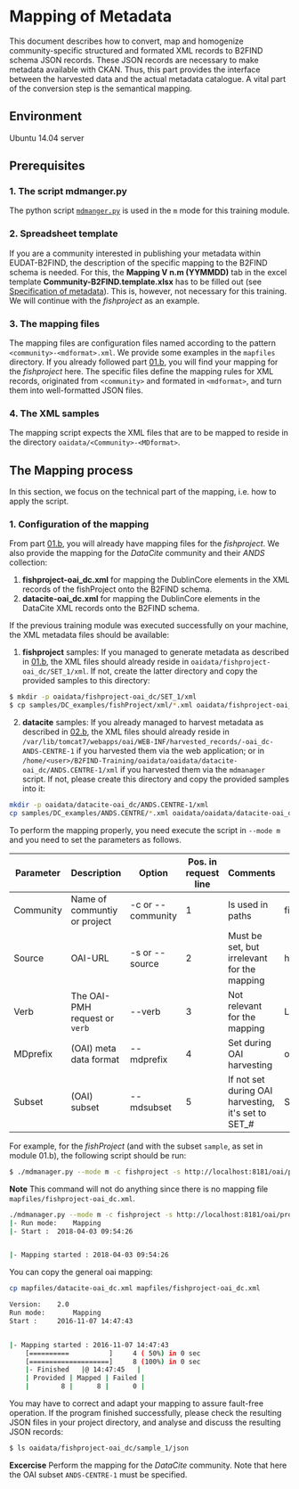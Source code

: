 # Mapping of Metadata
This document describes how to convert, map and homogenize community-specific structured and formated XML records to B2FIND schema JSON records. These JSON records are necessary to make metadata available with CKAN. Thus, this part provides the interface between the harvested data and the actual metadata catalogue. A vital part of the conversion step is the semantical mapping. 

## Environment
Ubuntu 14.04 server

## Prerequisites

### 1. The script mdmanger.py
The python script [`mdmanger.py`](00.b-mdmanager-script.md) is used in the `m` mode for this training module.

### 2. Spreadsheet template
If you are a community interested in publishing your metadata within EUDAT-B2FIND, the description of the specific mapping to the B2FIND schema is needed. For this, the **Mapping V n.m (YYMMDD)** tab in the excel template **Community-B2FIND.template.xlsx** has to be filled out (see [Specification of metadata](01.a-specify-metadata.md)).
This is, however, not necessary for this training. We will continue with the *fishproject* as an example.

### 3. The mapping files
The mapping files are configuration files named according to the pattern `<community>-<mdformat>.xml`. We provide some examples in the `mapfiles` directory. If you already followed part [01.b](01.b-generate-metadata.md), you will find your mapping for the *fishproject* here. The specific files define the mapping rules for XML records, originated from `<community>` and formated in `<mdformat>`, and turn them into well-formatted JSON files.  

### 4. The XML samples
The mapping script expects the XML files that are to be mapped to reside in the directory `oaidata/<Community>-<MDformat>`.

## The Mapping process
In this section, we focus on the technical part of the mapping, i.e. how to apply the script.

### 1. Configuration of the mapping
From part [01.b](01.b-generate-metadata.md), you will already have mapping files for the *fishproject*. We also provide the mapping for the *DataCite* community and their *ANDS* collection:

1. **fishproject-oai_dc.xml** for mapping the DublinCore elements in the XML records of the fishProject onto the B2FIND schema.
2. **datacite-oai_dc.xml** for mapping the DublinCore elements in the DataCite XML records onto the B2FIND schema.

If the previous training module was executed successfully on your machine, the XML metadata files should be available:

1. **fishproject** samples: If you managed to generate metadata as described in [01.b](01.b-generate-metadata.md), the XML files should already reside in `oaidata/fishproject-oai_dc/SET_1/xml`. If not, create the latter directory and copy the provided samples to this directory:
 ```sh
 $ mkdir -p oaidata/fishproject-oai_dc/SET_1/xml
 $ cp samples/DC_examples/fishProject/xml/*.xml oaidata/fishproject-oai_dc/SET_1/xml
 ``` 

2. **datacite** samples: If you already managed to harvest metadata as described in [02.b](02.b-OAI-harvester.md), the XML files should already reside in `/var/lib/tomcat7/webapps/oai/WEB-INF/harvested_records/-oai_dc-ANDS-CENTRE-1` if you harvested them via the web application; or in `/home/<user>/B2FIND-Training/oaidata/oaidata/datacite-oai_dc/ANDS.CENTRE-1/xml` if you harvested them via the `mdmanager` script. If not, please create this directory and copy the provided samples into it:
 ```sh
 mkdir -p oaidata/datacite-oai_dc/ANDS.CENTRE-1/xml
 cp samples/DC_examples/ANDS.CENTRE/*.xml oaidata/oaidata/datacite-oai_dc/ANDS.CENTRE-1/xml
 ```

To perform the mapping properly, you need execute the script in `--mode m` and you need to set the parameters as follows.

| Parameter | Description | Option | Pos. in request line | Comments | Example1 | Example 2 |
|-----------|-------------|--------|----------------------|----------|----------|-----------|
| Community | Name of communtiy or project | -c or --community | 1 | Is used in paths | fishproject | datacite |
| Source    | OAI-URL | -s or --source | 2 | Must be set, but irrelevant for the mapping |  http://localhost:8181/oai/provider |  http://oai.datacite.org/oai |
| Verb | The OAI-PMH request or `verb` | --verb | 3 | Not relevant for the mapping | ListIdentifiers | ListRecords | 
| MDprefix  | (OAI) meta data format | --mdprefix | 4 | Set during OAI harvesting | oai_dc | oai_dc |
| Subset    | (OAI) subset | --mdsubset | 5 | If not set during OAI harvesting, it's set to SET_# | SET_1 | ANDS.CENTRE-1_1 | 

For example, for the *fishProject* (and with the subset `sample`, as set in module 01.b), the following script should be run:   
```sh
$ ./mdmanager.py --mode m -c fishproject -s http://localhost:8181/oai/provider --mdsubset sample_1 --mdprefix oai_dc
```
**Note** This command will not do anything since there is no mapping file `mapfiles/fishproject-oai_dc.xml`. 
```sh
./mdmanager.py --mode m -c fishproject -s http://localhost:8181/oai/provider --mdsubset sample_1 --mdprefix oai_dc
|- Run mode:   	Mapping
|- Start : 	2018-04-03 09:54:26


|- Mapping started : 2018-04-03 09:54:26
```

You can copy the general oai mapping:
```sh
cp mapfiles/datacite-oai_dc.xml mapfiles/fishproject-oai_dc.xml
```

```sh
Version:  	2.0
Run mode:   	Mapping
Start : 	2016-11-07 14:47:43


|- Mapping started : 2016-11-07 14:47:43
	[==========          ]     4 ( 50%) in 0 sec
	[====================]     8 (100%) in 0 sec
   	|- Finished   |@ 14:47:45   |
	| Provided | Mapped | Failed |
	|        8 |      8 |      0 |
```

You may have to correct and adapt your mapping to assure fault-free operation. If the program finished successfully, please check the resulting JSON files in your project directory, and analyse and discuss the resulting JSON records:
```sh
$ ls oaidata/fishproject-oai_dc/sample_1/json
```

<!--

Alternatively, and conveniently for coordinating the harvesting and mapping, you can also insert the *fishproject* in the `harvest_list`:
```sh
$ grep fishproject harvest_list
fishproject http://localhost:8181/oai/provider ListIdentifiers oai_dc
```
You might need to adopt the URL according to the machine you are working on.

Subsequently, you can submit the script by only specifying the community in the command line options:

```sh
$ ./mdmanager.py --mode m -c fishproject
```

Both should result in the standard output

-->

**Excercise** 
Perform the mapping for the *DataCite* community. Note that here the OAI subset `ANDS-CENTRE-1` must be specified.
